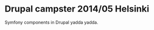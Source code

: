 Drupal campster 2014/05 Helsinki
=================================

Symfony components in Drupal yadda yadda.
